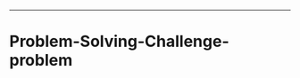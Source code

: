 --------------------------------------------------------------------------------------
# Problem-Solving-Challenge-problem

